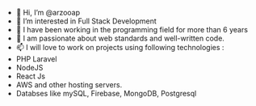 - 👋 Hi, I’m @arzooap
- 👀 I’m interested in Full Stack Development
- 🌱 I have been working in the programming field for more than 6 years
- 💞️ I am passionate about web standards and well-written code.
- 📫 I will love to work on projects using following technologies :
- PHP Laravel
- NodeJS
- React Js
- AWS and other hosting servers.
- Databses like mySQL, Firebase, MongoDB, Postgresql

<!---
arzooap/arzooap is a ✨ special ✨ repository because its `README.md` (this file) appears on your GitHub profile.
You can click the Preview link to take a look at your changes.
--->
